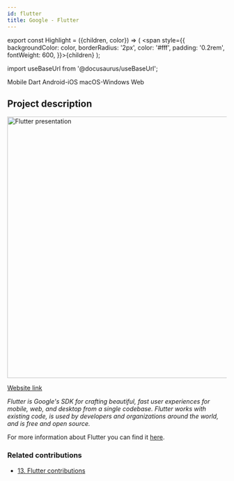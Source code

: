 ```yaml
---
id: flutter
title: Google - Flutter
---
```


export const Highlight = ({children, color}) => ( <span style={{
      backgroundColor: color,
      borderRadius: '2px',
      color: '#fff',
      padding: '0.2rem',
      fontWeight: 600,
    }}>{children}</span> );

import useBaseUrl from '@docusaurus/useBaseUrl';

<div className="marginBottom">
  <span className="badge badge--secondary marginRight">Mobile</span>
  <span className="badge badge--secondary marginRight">Dart</span>
  <span className="badge badge--secondary marginRight">Android-iOS</span>
  <span className="badge badge--secondary marginRight">macOS-Windows</span>
  <span className="badge badge--secondary marginRight">Web</span>
</div>

## Project description

<div className="image-wrapper">
<img
  alt="Flutter presentation"
  src={useBaseUrl('img/flutter/flutter.jpeg')}
  width="600"
/>
</div>

<a href="https://flutter.dev/"><Highlight color="#203666">Website link</Highlight></a>

_Flutter is Google's SDK for crafting beautiful, fast user experiences for mobile, web, and desktop from a single codebase. Flutter works with existing code, is used by developers and organizations around the world, and is free and open source._

For more information about Flutter you can find it <a href="https://github.com/flutter/flutter"><Highlight color="#203666">here</Highlight></a>.

### Related contributions

- <a href="/docs/contributions/flutter"><Highlight color="#203666">13. Flutter contributions</Highlight></a>